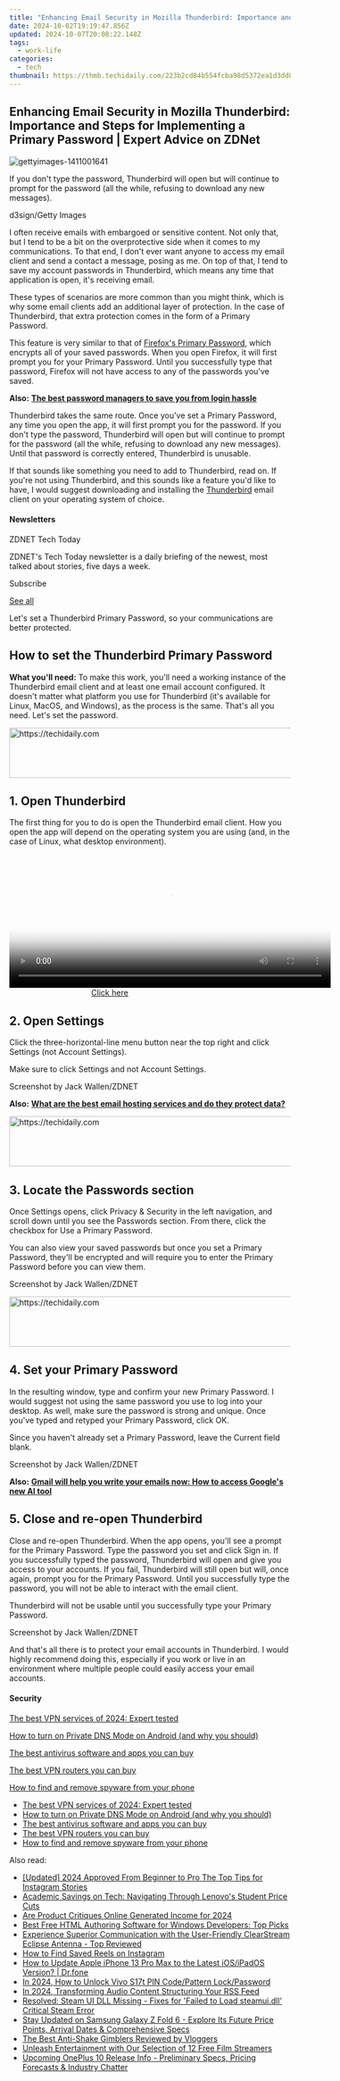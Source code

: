 ```yaml
---
title: "Enhancing Email Security in Mozilla Thunderbird: Importance and Steps for Implementing a Primary Password | Expert Advice on ZDNet"
date: 2024-10-02T19:19:47.856Z
updated: 2024-10-07T20:08:22.148Z
tags:
  - work-life
categories:
  - tech
thumbnail: https://thmb.techidaily.com/223b2cd84b554fcba98d5372ea1d3dd821fdb509b297d0e58b02ccac8ebf1737.jpg
---
```


## Enhancing Email Security in Mozilla Thunderbird: Importance and Steps for Implementing a Primary Password | Expert Advice on ZDNet

![gettyimages-1411001641](https://www.zdnet.com/a/img/resize/feffbdccc98f967b258796221d4104ecc38b1bc0/2023/06/28/d35818d3-57cc-4c3e-baca-d588866cdece/gettyimages-1411001641.jpg?auto=webp&width=1280)

If you don't type the password, Thunderbird will open but will continue to prompt for the password (all the while, refusing to download any new messages).

d3sign/Getty Images

I often receive emails with embargoed or sensitive content. Not only that, but I tend to be a bit on the overprotective side when it comes to my communications. To that end, I don't ever want anyone to access my email client and send a contact a message, posing as me. On top of that, I tend to save my account passwords in Thunderbird, which means any time that application is open, it's receiving email.

These types of scenarios are more common than you might think, which is why some email clients add an additional layer of protection. In the case of Thunderbird, that extra protection comes in the form of a Primary Password. 

This feature is very similar to that of [Firefox's Primary Password](https://www.zdnet.com/article/how-to-protect-your-firefox-saved-passwords-with-a-primary-password/), which encrypts all of your saved passwords. When you open Firefox, it will first prompt you for your Primary Password. Until you successfully type that password, Firefox will not have access to any of the passwords you've saved.

**Also:** [**The best password managers to save you from login hassle**](https://www.zdnet.com/article/t/)

Thunderbird takes the same route. Once you've set a Primary Password, any time you open the app, it will first prompt you for the password. If you don't type the password, Thunderbird will open but will continue to prompt for the password (all the while, refusing to download any new messages). Until that password is correctly entered, Thunderbird is unusable.

If that sounds like something you need to add to Thunderbird, read on. If you're not using Thunderbird, and this sounds like a feature you'd like to have, I would suggest downloading and installing the [Thunderbird](https://www.thunderbird.net/) email client on your operating system of choice. 

#### Newsletters

ZDNET Tech Today

ZDNET's Tech Today newsletter is a daily briefing of the newest, most talked about stories, five days a week.

 Subscribe

[See all](https://www.zdnet.com/newsletters/)

Let's set a Thunderbird Primary Password, so your communications are better protected.

## How to set the Thunderbird Primary Password

**What you'll need:** To make this work, you'll need a working instance of the Thunderbird email client and at least one email account configured. It doesn't matter what platform you use for Thunderbird (it's available for Linux, MacOS, and Windows), as the process is the same. That's all you need. Let's set the password.

<!-- affiliate ads begin -->
<a href="https://ephamedtechinc.pxf.io/c/5597632/2136620/26400" target="_top" id="2136620">
  <img src="//a.impactradius-go.com/display-ad/26400-2136620" border="0" alt="https://techidaily.com" width="728" height="90"/>
</a>
<img height="0" width="0" src="https://ephamedtechinc.pxf.io/i/5597632/2136620/26400" style="position:absolute;visibility:hidden;" border="0" />
<!-- affiliate ads end -->

## 1\. Open Thunderbird

The first thing for you to do is open the Thunderbird email client. How you open the app will depend on the operating system you are using (and, in the case of Linux, what desktop environment).

<!-- affiliate ads begin -->
<span id="1983549">
					<video width="576" height="240" style="cursor:pointer"
           poster="//a.impactradius-go.com/display-clicktoplayimage/1983549.png"
           onclick="if(!this.playClicked){this.play();this.setAttribute('controls',true);this.playClicked=true;}">
	   <source src="//a.impactradius-go.com/display-ad/22993-1983549">
	   <img src="//a.impactradius-go.com/display-clicktoplayimage/1983549.png" style="border: none; height: 100%; width: 100%; object-fit: contain">
	</video>
	<div style="width:360px;text-align:center"><a href="javascript:window.open(decodeURIComponent('https%3A%2F%2Fhomestyler.sjv.io%2Fc%2F5597632%2F1983549%2F22993'), '_blank');void(0);">Click here</a></div>
</span>
<img height="0" width="0" src="https://imp.pxf.io/i/5597632/1983549/22993" style="position:absolute;visibility:hidden;" border="0" />
<!-- affiliate ads end -->

## 2\. Open Settings

Click the three-horizontal-line menu button near the top right and click Settings (not Account Settings).

Make sure to click Settings and not Account Settings.

Screenshot by Jack Wallen/ZDNET

**Also:** [**What are the best email hosting services and do they protect data?**](https://www.zdnet.com/article/best-email-hosting/)

<!-- affiliate ads begin -->
<a href="https://aligracehair.sjv.io/c/5597632/1972698/19272" target="_top" id="1972698">
  <img src="//a.impactradius-go.com/display-ad/19272-1972698" border="0" alt="https://techidaily.com" width="728" height="90"/>
</a>
<img height="0" width="0" src="https://aligracehair.sjv.io/i/5597632/1972698/19272" style="position:absolute;visibility:hidden;" border="0" />
<!-- affiliate ads end -->

## 3\. Locate the Passwords section

Once Settings opens, click Privacy & Security in the left navigation, and scroll down until you see the Passwords section. From there, click the checkbox for Use a Primary Password.

You can also view your saved passwords but once you set a Primary Password, they'll be encrypted and will require you to enter the Primary Password before you can view them.

Screenshot by Jack Wallen/ZDNET

<!-- affiliate ads begin -->
<a href="https://appsumo.8odi.net/c/5597632/2052060/7443" target="_top" id="2052060">
  <img src="//a.impactradius-go.com/display-ad/7443-2052060" border="0" alt="https://techidaily.com" width="728" height="90"/>
</a>
<img height="0" width="0" src="https://appsumo.8odi.net/i/5597632/2052060/7443" style="position:absolute;visibility:hidden;" border="0" />
<!-- affiliate ads end -->

## 4\. Set your Primary Password

In the resulting window, type and confirm your new Primary Password. I would suggest not using the same password you use to log into your desktop. As well, make sure the password is strong and unique. Once you've typed and retyped your Primary Password, click OK.

Since you haven't already set a Primary Password, leave the Current field blank.

Screenshot by Jack Wallen/ZDNET

**Also:** [**Gmail will help you write your emails now: How to access Google's new AI tool**](https://www.zdnet.com/article/gmail-will-help-you-write-your-emails-now-how-to-access-googles-new-ai-tool/)

## 5\. Close and re-open Thunderbird

Close and re-open Thunderbird. When the app opens, you'll see a prompt for the Primary Password. Type the password you set and click Sign in. If you successfully typed the password, Thunderbird will open and give you access to your accounts. If you fail, Thunderbird will still open but will, once again, prompt you for the Primary Password. Until you successfully type the password, you will not be able to interact with the email client.

Thunderbird will not be usable until you successfully type your Primary Password.

Screenshot by Jack Wallen/ZDNET

And that's all there is to protect your email accounts in Thunderbird. I would highly recommend doing this, especially if you work or live in an environment where multiple people could easily access your email accounts.

#### Security

[The best VPN services of 2024: Expert tested](https://www.zdnet.com/article/best-vpn/ "The best VPN services of 2024: Expert tested")

[How to turn on Private DNS Mode on Android (and why you should)](https://www.zdnet.com/article/how-to-turn-on-private-dns-mode-on-android-and-why-you-should/ "How to turn on Private DNS Mode on Android (and why you should)")

[The best antivirus software and apps you can buy](https://www.zdnet.com/article/best-antivirus/ "The best antivirus software and apps you can buy")

[The best VPN routers you can buy](https://www.zdnet.com/article/best-vpn-router/ "The best VPN routers you can buy")

[How to find and remove spyware from your phone](https://www.zdnet.com/article/how-to-find-and-remove-spyware-from-your-phone/ "How to find and remove spyware from your phone")

* [The best VPN services of 2024: Expert tested](https://www.zdnet.com/article/best-vpn/ "The best VPN services of 2024: Expert tested")
* [How to turn on Private DNS Mode on Android (and why you should)](https://www.zdnet.com/article/how-to-turn-on-private-dns-mode-on-android-and-why-you-should/ "How to turn on Private DNS Mode on Android (and why you should)")
* [The best antivirus software and apps you can buy](https://www.zdnet.com/article/best-antivirus/ "The best antivirus software and apps you can buy")
* [The best VPN routers you can buy](https://www.zdnet.com/article/best-vpn-router/ "The best VPN routers you can buy")
* [How to find and remove spyware from your phone](https://www.zdnet.com/article/how-to-find-and-remove-spyware-from-your-phone/ "How to find and remove spyware from your phone")

<ins class="adsbygoogle"
     style="display:block"
     data-ad-format="autorelaxed"
     data-ad-client="ca-pub-7571918770474297"
     data-ad-slot="1223367746"></ins>

<ins class="adsbygoogle"
     style="display:block"
     data-ad-client="ca-pub-7571918770474297"
     data-ad-slot="8358498916"
     data-ad-format="auto"
     data-full-width-responsive="true"></ins>

<span class="atpl-alsoreadstyle">Also read:</span>
<div><ul>
<li><a href="https://instagram-video-recordings.techidaily.com/updated-2024-approved-from-beginner-to-pro-the-top-tips-for-instagram-stories/"><u>[Updated] 2024 Approved From Beginner to Pro The Top Tips for Instagram Stories</u></a></li>
<li><a href="https://techno-recovery.techidaily.com/academic-savings-on-tech-navigating-through-lenovos-student-price-cuts/"><u>Academic Savings on Tech: Navigating Through Lenovo's Student Price Cuts</u></a></li>
<li><a href="https://fox-hovers.techidaily.com/are-product-critiques-online-generated-income-for-2024/"><u>Are Product Critiques Online Generated Income for 2024</u></a></li>
<li><a href="https://techno-recovery.techidaily.com/best-free-html-authoring-software-for-windows-developers-top-picks/"><u>Best Free HTML Authoring Software for Windows Developers: Top Picks</u></a></li>
<li><a href="https://buynow-reviews.techidaily.com/1722708409091-experience-superior-communication-with-the-user-friendly-clearstream-eclipse-antenna-top-reviewed/"><u>Experience Superior Communication with the User-Friendly ClearStream Eclipse Antenna - Top Reviewed</u></a></li>
<li><a href="https://techtrends.techidaily.com/how-to-find-saved-reels-on-instagram/"><u>How to Find Saved Reels on Instagram</u></a></li>
<li><a href="https://techidaily.com/how-to-update-apple-iphone-13-pro-max-to-the-latest-iosipados-version-drfone-by-drfone-ios-system-repair-ios-system-repair/"><u>How to Update Apple iPhone 13 Pro Max to the Latest iOS/iPadOS Version? | Dr.fone</u></a></li>
<li><a href="https://android-unlock.techidaily.com/in-2024-how-to-unlock-vivo-s17t-pin-codepattern-lockpassword-by-drfone-android/"><u>In 2024, How to Unlock Vivo S17t PIN Code/Pattern Lock/Password</u></a></li>
<li><a href="https://some-approaches.techidaily.com/in-2024-transforming-audio-content-structuring-your-rss-feed/"><u>In 2024, Transforming Audio Content Structuring Your RSS Feed</u></a></li>
<li><a href="https://win-able.techidaily.com/resolved-steam-ui-dll-missing-fixes-for-failed-to-load-steamuidll-critical-steam-error/"><u>Resolved: Steam UI DLL Missing - Fixes for 'Failed to Load steamui.dll' Critical Steam Error</u></a></li>
<li><a href="https://techno-recovery.techidaily.com/stay-updated-on-samsung-galaxy-z-fold-6-explore-its-future-price-points-arrival-dates-and-comprehensive-specs/"><u>Stay Updated on Samsung Galaxy Z Fold 6 - Explore Its Future Price Points, Arrival Dates & Comprehensive Specs</u></a></li>
<li><a href="https://fox-boxes.techidaily.com/the-best-anti-shake-gimblers-reviewed-by-vloggers/"><u>The Best Anti-Shake Gimblers Reviewed by Vloggers</u></a></li>
<li><a href="https://techno-recovery.techidaily.com/unleash-entertainment-with-our-selection-of-12-free-film-streamers/"><u>Unleash Entertainment with Our Selection of 12 Free Film Streamers</u></a></li>
<li><a href="https://techno-recovery.techidaily.com/upcoming-oneplus-10-release-info-preliminary-specs-pricing-forecasts-and-industry-chatter/"><u>Upcoming OnePlus 10 Release Info - Preliminary Specs, Pricing Forecasts & Industry Chatter</u></a></li>
</ul></div>


